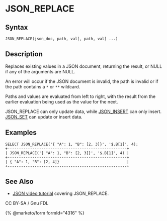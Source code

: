 
# JSON_REPLACE

## Syntax


```
JSON_REPLACE(json_doc, path, val[, path, val] ...)
```


## Description


Replaces existing values in a JSON document, returning the result, or NULL if any of the arguments are NULL.


An error will occur if the JSON document is invalid, the path is invalid or if the path contains a `*` or `**` wildcard.


Paths and values are evaluated from left to right, with the result from the earlier evaluation being used as the value for the next.


JSON_REPLACE can only update data, while [JSON_INSERT](json_insert.md) can only insert. [JSON_SET](json_set.md) can update or insert data.


## Examples


```
SELECT JSON_REPLACE('{ "A": 1, "B": [2, 3]}', '$.B[1]', 4);
+-----------------------------------------------------+
| JSON_REPLACE('{ "A": 1, "B": [2, 3]}', '$.B[1]', 4) |
+-----------------------------------------------------+
| { "A": 1, "B": [2, 4]}                              |
+-----------------------------------------------------+
```

## See Also


* [JSON video tutorial](https://www.youtube.com/watch?v=sLE7jPETp8g) covering JSON_REPLACE.


CC BY-SA / Gnu FDL


{% @marketo/form formId="4316" %}
